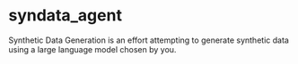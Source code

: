 # syndata_agent
Synthetic Data Generation is an effort attempting to generate synthetic data using a large language model chosen by you.
